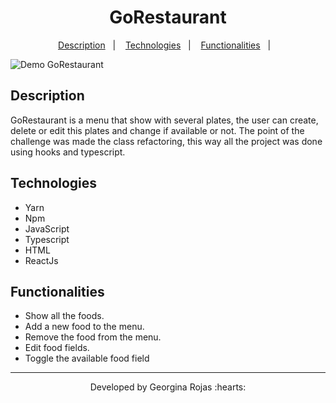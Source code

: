 <h1 align="center" >GoRestaurant</h1>

<p align="center">
  <a href="#-description">Description</a>&nbsp;&nbsp;&nbsp;|&nbsp;&nbsp;&nbsp;
  <a href="#-technologies">Technologies</a>&nbsp;&nbsp;&nbsp;|&nbsp;&nbsp;&nbsp;  
  <a href="#-functionalities">Functionalities</a>&nbsp;&nbsp;&nbsp;|&nbsp;&nbsp;&nbsp; 

</p>

![Demo GoRestaurant](https://j.gifs.com/p8OAM2.gif)

## Description
GoRestaurant is a menu that show with several plates, the user can create, delete or edit this plates and change if available or not. The point of the challenge was made the class refactoring, this way all the project was done using hooks and typescript.

## Technologies
- Yarn
- Npm
- JavaScript
- Typescript
- HTML
- ReactJs


## Functionalities
- Show all the foods.
- Add a new food to the menu.
- Remove the food from the menu.
- Edit food fields.
- Toggle the available food field



---
<p align="center">Developed by Georgina Rojas :hearts:</p>
